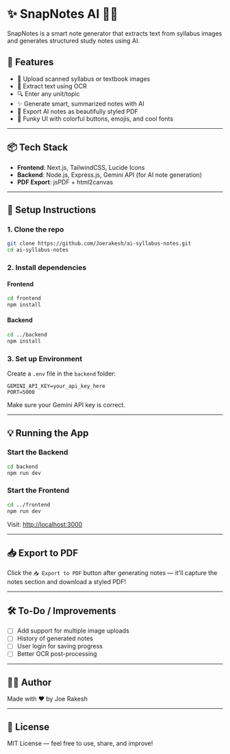 # ✨ SnapNotes AI 📸📝

SnapNotes is a smart note generator that extracts text from syllabus images and generates structured study notes using AI.

## 🚀 Features

- 📸 Upload scanned syllabus or textbook images
- 🧠 Extract text using OCR
- 🔍 Enter any unit/topic
- ✨ Generate smart, summarized notes with AI
- 📄 Export AI notes as beautifully styled PDF
- 🎨 Funky UI with colorful buttons, emojis, and cool fonts

---

## 📦 Tech Stack

- **Frontend**: Next.js, TailwindCSS, Lucide Icons
- **Backend**: Node.js, Express.js, Gemini API (for AI note generation)
- **PDF Export**: jsPDF + html2canvas

---

## 🔧 Setup Instructions

### 1. Clone the repo

```bash
git clone https://github.com/Joerakesh/ai-syllabus-notes.git
cd ai-syllabus-notes
```

### 2. Install dependencies

#### Frontend

```bash
cd frontend
npm install
```

#### Backend

```bash
cd ../backend
npm install
```

### 3. Set up Environment

Create a `.env` file in the `backend` folder:

```
GEMINI_API_KEY=your_api_key_here
PORT=5000
```

Make sure your Gemini API key is correct.

---

## 💡 Running the App

### Start the Backend

```bash
cd backend
npm run dev
```

### Start the Frontend

```bash
cd ../frontend
npm run dev
```

Visit: [http://localhost:3000](http://localhost:3000)

---

## 📥 Export to PDF

Click the `📥 Export to PDF` button after generating notes — it'll capture the notes section and download a styled PDF!

---

## 🛠️ To-Do / Improvements

- [ ] Add support for multiple image uploads
- [ ] History of generated notes
- [ ] User login for saving progress
- [ ] Better OCR post-processing

---

## 👨‍💻 Author

Made with ❤️ by Joe Rakesh

---

## 🧠 License

MIT License — feel free to use, share, and improve!
